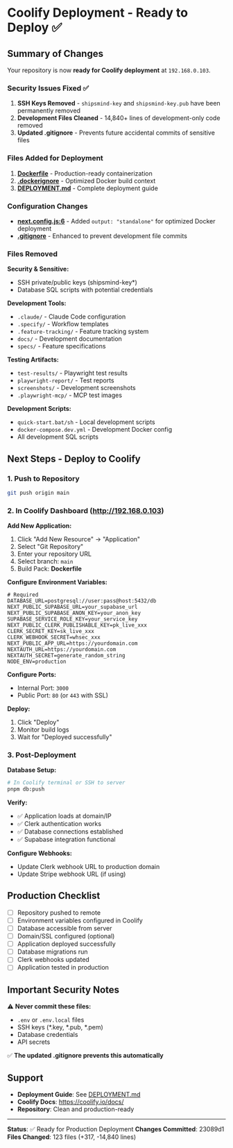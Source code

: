 # Coolify Deployment - Ready to Deploy ✅

## Summary of Changes

Your repository is now **ready for Coolify deployment** at `192.168.0.103`.

### Security Issues Fixed ✅

1. **SSH Keys Removed** - `shipsmind-key` and `shipsmind-key.pub` have been permanently removed
2. **Development Files Cleaned** - 14,840+ lines of development-only code removed
3. **Updated .gitignore** - Prevents future accidental commits of sensitive files

### Files Added for Deployment

1. **[Dockerfile](Dockerfile)** - Production-ready containerization
2. **[.dockerignore](.dockerignore)** - Optimized Docker build context
3. **[DEPLOYMENT.md](DEPLOYMENT.md)** - Complete deployment guide

### Configuration Changes

- **[next.config.js:6](next.config.js#L6)** - Added `output: "standalone"` for optimized Docker deployment
- **[.gitignore](.)** - Enhanced to prevent development file commits

### Files Removed

**Security & Sensitive:**
- SSH private/public keys (shipsmind-key*)
- Database SQL scripts with potential credentials

**Development Tools:**
- `.claude/` - Claude Code configuration
- `.specify/` - Workflow templates
- `.feature-tracking/` - Feature tracking system
- `docs/` - Development documentation
- `specs/` - Feature specifications

**Testing Artifacts:**
- `test-results/` - Playwright test results
- `playwright-report/` - Test reports
- `screenshots/` - Development screenshots
- `.playwright-mcp/` - MCP test images

**Development Scripts:**
- `quick-start.bat/sh` - Local development scripts
- `docker-compose.dev.yml` - Development Docker config
- All development SQL scripts

## Next Steps - Deploy to Coolify

### 1. Push to Repository
```bash
git push origin main
```

### 2. In Coolify Dashboard (http://192.168.0.103)

**Add New Application:**
1. Click "Add New Resource" → "Application"
2. Select "Git Repository"
3. Enter your repository URL
4. Select branch: `main`
5. Build Pack: **Dockerfile**

**Configure Environment Variables:**
```env
# Required
DATABASE_URL=postgresql://user:pass@host:5432/db
NEXT_PUBLIC_SUPABASE_URL=your_supabase_url
NEXT_PUBLIC_SUPABASE_ANON_KEY=your_anon_key
SUPABASE_SERVICE_ROLE_KEY=your_service_key
NEXT_PUBLIC_CLERK_PUBLISHABLE_KEY=pk_live_xxx
CLERK_SECRET_KEY=sk_live_xxx
CLERK_WEBHOOK_SECRET=whsec_xxx
NEXT_PUBLIC_APP_URL=https://yourdomain.com
NEXTAUTH_URL=https://yourdomain.com
NEXTAUTH_SECRET=generate_random_string
NODE_ENV=production
```

**Configure Ports:**
- Internal Port: `3000`
- Public Port: `80` (or `443` with SSL)

**Deploy:**
1. Click "Deploy"
2. Monitor build logs
3. Wait for "Deployed successfully"

### 3. Post-Deployment

**Database Setup:**
```bash
# In Coolify terminal or SSH to server
pnpm db:push
```

**Verify:**
- ✅ Application loads at domain/IP
- ✅ Clerk authentication works
- ✅ Database connections established
- ✅ Supabase integration functional

**Configure Webhooks:**
- Update Clerk webhook URL to production domain
- Update Stripe webhook URL (if using)

## Production Checklist

- [ ] Repository pushed to remote
- [ ] Environment variables configured in Coolify
- [ ] Database accessible from server
- [ ] Domain/SSL configured (optional)
- [ ] Application deployed successfully
- [ ] Database migrations run
- [ ] Clerk webhooks updated
- [ ] Application tested in production

## Important Security Notes

⚠️ **Never commit these files:**
- `.env` or `.env.local` files
- SSH keys (*.key, *.pub, *.pem)
- Database credentials
- API secrets

✅ **The updated .gitignore prevents this automatically**

## Support

- **Deployment Guide**: See [DEPLOYMENT.md](DEPLOYMENT.md)
- **Coolify Docs**: https://coolify.io/docs/
- **Repository**: Clean and production-ready

---

**Status**: ✅ Ready for Production Deployment
**Changes Committed**: 23089d1
**Files Changed**: 123 files (+317, -14,840 lines)
